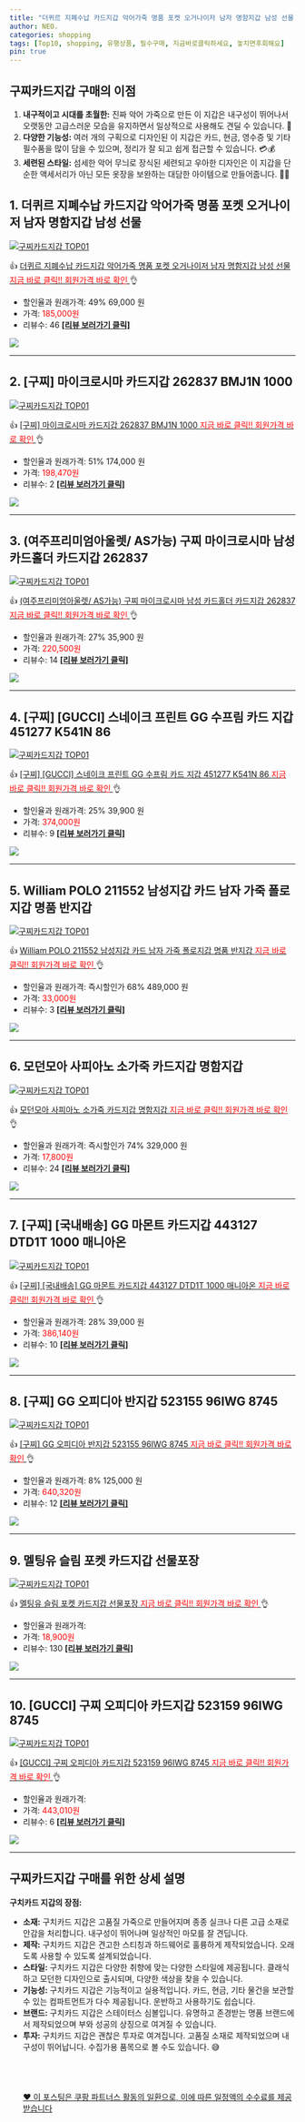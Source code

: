 ```yaml
---
title: "더퀴르 지폐수납 카드지갑 악어가죽 명품 포켓 오거나이저 남자 명함지갑 남성 선물 가격 최저가 할인가 구찌카드지갑 최저가 추천 제품 비교"
author: NEO.
categories: shopping
tags: [Top10, shopping, 유행상품, 필수구매, 지금바로클릭하세요, 놓치면후회해요]
pin: true
---
```

## 구찌카드지갑 구매의 이점
1. **내구적이고 시대를 초월한:** 진짜 악어 가죽으로 만든 이 지갑은 내구성이 뛰어나서 오랫동안 고급스러운 모습을 유지하면서 일상적으로 사용해도 견딜 수 있습니다. 🐊
2. **다양한 기능성:** 여러 개의 구획으로 디자인된 이 지갑은 카드, 현금, 영수증 및 기타 필수품을 많이 담을 수 있으며, 정리가 잘 되고 쉽게 접근할 수 있습니다. 💳💰
3. **세련된 스타일:** 섬세한 악어 무늬로 장식된 세련되고 우아한 디자인은 이 지갑을 단순한 액세서리가 아닌 모든 옷장을 보완하는 대담한 아이템으로 만들어줍니다. 🐊💼

   

## 1. 더퀴르 지폐수납 카드지갑 악어가죽 명품 포켓 오거나이저 남자 명함지갑 남성 선물

[![구찌카드지갑 TOP01](https://thumbnail7.coupangcdn.com/thumbnails/remote/490x490ex/image/vendor_inventory/7396/c5c920ea5ffef2202bae4edc7d95535a3fda388392e5ea615766454e22d3.jpg)](https://link.coupang.com/re/AFFSDP?lptag=AF3617701&subid=GithubCoopas&pageKey=7491065190&traceid=V0-153&itemId=19588345210&vendorItemId=87969524956)


👍 [더퀴르 지폐수납 카드지갑 악어가죽 명품 포켓 오거나이저 남자 명함지갑 남성 선물 <font color=red> 지금 바로 클릭!! 회원가격 바로 확인 </font> ](https://link.coupang.com/re/AFFSDP?lptag=AF3617701&subid=GithubCoopas&pageKey=7491065190&traceid=V0-153&itemId=19588345210&vendorItemId=87969524956) 👌 


- 할인율과 원래가격: 49%  69,000   원
- 가격: <span style='color:red'>185,000원</span>
- 리뷰수: 46  [**[리뷰 보러가기 클릭]**](https://link.coupang.com/re/AFFSDP?lptag=AF3617701&subid=GithubCoopas&pageKey=7491065190&traceid=V0-153&itemId=19588345210&vendorItemId=87969524956)

[![](/discount_price.png)](https://link.coupang.com/re/AFFSDP?lptag=AF3617701&subid=GithubCoopas&pageKey=7491065190&traceid=V0-153&itemId=19588345210&vendorItemId=87969524956)

---


   

## 2. [구찌] 마이크로시마 카드지갑 262837 BMJ1N 1000

[![구찌카드지갑 TOP01](https://thumbnail6.coupangcdn.com/thumbnails/remote/490x490ex/image/vendor_inventory/ae44/012b9704111b456542f7f9cdc8d4989f79b3b4620c8fcd33da723da354c8.jpg)](https://link.coupang.com/re/AFFSDP?lptag=AF3617701&subid=GithubCoopas&pageKey=5562192618&traceid=V0-153&itemId=8825678182&vendorItemId=76302851261)


👍 [[구찌] 마이크로시마 카드지갑 262837 BMJ1N 1000 <font color=red> 지금 바로 클릭!! 회원가격 바로 확인 </font> ](https://link.coupang.com/re/AFFSDP?lptag=AF3617701&subid=GithubCoopas&pageKey=5562192618&traceid=V0-153&itemId=8825678182&vendorItemId=76302851261) 👌 


- 할인율과 원래가격: 51%  174,000   원
- 가격: <span style='color:red'>198,470원</span>
- 리뷰수: 2  [**[리뷰 보러가기 클릭]**](https://link.coupang.com/re/AFFSDP?lptag=AF3617701&subid=GithubCoopas&pageKey=5562192618&traceid=V0-153&itemId=8825678182&vendorItemId=76302851261)

[![](/discount_price.png)](https://link.coupang.com/re/AFFSDP?lptag=AF3617701&subid=GithubCoopas&pageKey=5562192618&traceid=V0-153&itemId=8825678182&vendorItemId=76302851261)

---


   

## 3. (여주프리미엄아울렛/ AS가능) 구찌 마이크로시마 남성 카드홀더 카드지갑 262837

[![구찌카드지갑 TOP01](https://thumbnail6.coupangcdn.com/thumbnails/remote/490x490ex/image/vendor_inventory/2362/2528bd607393aedf660da1a2d08167d4833d99c3e488494f1f9266cd2100.jpg)](https://link.coupang.com/re/AFFSDP?lptag=AF3617701&subid=GithubCoopas&pageKey=7414758526&traceid=V0-153&itemId=19220260740&vendorItemId=86337070701)


👍 [(여주프리미엄아울렛/ AS가능) 구찌 마이크로시마 남성 카드홀더 카드지갑 262837 <font color=red> 지금 바로 클릭!! 회원가격 바로 확인 </font> ](https://link.coupang.com/re/AFFSDP?lptag=AF3617701&subid=GithubCoopas&pageKey=7414758526&traceid=V0-153&itemId=19220260740&vendorItemId=86337070701) 👌 


- 할인율과 원래가격: 27%  35,900   원
- 가격: <span style='color:red'>220,500원</span>
- 리뷰수: 14  [**[리뷰 보러가기 클릭]**](https://link.coupang.com/re/AFFSDP?lptag=AF3617701&subid=GithubCoopas&pageKey=7414758526&traceid=V0-153&itemId=19220260740&vendorItemId=86337070701)

[![](/discount_price.png)](https://link.coupang.com/re/AFFSDP?lptag=AF3617701&subid=GithubCoopas&pageKey=7414758526&traceid=V0-153&itemId=19220260740&vendorItemId=86337070701)

---


   

## 4. [구찌] [GUCCI] 스네이크 프린트 GG 수프림 카드 지갑 451277 K541N 86

[![구찌카드지갑 TOP01](https://thumbnail9.coupangcdn.com/thumbnails/remote/490x490ex/image/vendor_inventory/3719/93b4d27b26f54909972101e236037c06d82507358f9e10fe4a165500229d.jpg)](https://link.coupang.com/re/AFFSDP?lptag=AF3617701&subid=GithubCoopas&pageKey=6138649807&traceid=V0-153&itemId=11758116396&vendorItemId=70691426509)


👍 [[구찌] [GUCCI] 스네이크 프린트 GG 수프림 카드 지갑 451277 K541N 86 <font color=red> 지금 바로 클릭!! 회원가격 바로 확인 </font> ](https://link.coupang.com/re/AFFSDP?lptag=AF3617701&subid=GithubCoopas&pageKey=6138649807&traceid=V0-153&itemId=11758116396&vendorItemId=70691426509) 👌 


- 할인율과 원래가격: 25%  39,900   원
- 가격: <span style='color:red'>374,000원</span>
- 리뷰수: 9  [**[리뷰 보러가기 클릭]**](https://link.coupang.com/re/AFFSDP?lptag=AF3617701&subid=GithubCoopas&pageKey=6138649807&traceid=V0-153&itemId=11758116396&vendorItemId=70691426509)

[![](/discount_price.png)](https://link.coupang.com/re/AFFSDP?lptag=AF3617701&subid=GithubCoopas&pageKey=6138649807&traceid=V0-153&itemId=11758116396&vendorItemId=70691426509)

---


   

## 5. William POLO 211552 남성지갑 카드 남자 가죽 폴로지갑 명품 반지갑

[![구찌카드지갑 TOP01](https://thumbnail6.coupangcdn.com/thumbnails/remote/490x490ex/image/vendor_inventory/1a55/6d9cb2d4fd804734dc972339f39734d585bf7e2e3031d46f3860521c7f2d.jpg)](https://link.coupang.com/re/AFFSDP?lptag=AF3617701&subid=GithubCoopas&pageKey=7077362084&traceid=V0-153&itemId=17595067490&vendorItemId=84761437374)


👍 [William POLO 211552 남성지갑 카드 남자 가죽 폴로지갑 명품 반지갑 <font color=red> 지금 바로 클릭!! 회원가격 바로 확인 </font> ](https://link.coupang.com/re/AFFSDP?lptag=AF3617701&subid=GithubCoopas&pageKey=7077362084&traceid=V0-153&itemId=17595067490&vendorItemId=84761437374) 👌 


- 할인율과 원래가격: 즉시할인가 68%  489,000   원
- 가격: <span style='color:red'>33,000원</span>
- 리뷰수: 3  [**[리뷰 보러가기 클릭]**](https://link.coupang.com/re/AFFSDP?lptag=AF3617701&subid=GithubCoopas&pageKey=7077362084&traceid=V0-153&itemId=17595067490&vendorItemId=84761437374)

[![](/discount_price.png)](https://link.coupang.com/re/AFFSDP?lptag=AF3617701&subid=GithubCoopas&pageKey=7077362084&traceid=V0-153&itemId=17595067490&vendorItemId=84761437374)

---


   

## 6. 모던모아 사피아노 소가죽 카드지갑 명함지갑

[![구찌카드지갑 TOP01](https://thumbnail8.coupangcdn.com/thumbnails/remote/490x490ex/image/vendor_inventory/0a5a/9463c620c96f6516905cbd6d674ea6415d39d01cfdb99a7436f1c31391d2.jpg)](https://link.coupang.com/re/AFFSDP?lptag=AF3617701&subid=GithubCoopas&pageKey=7808744107&traceid=V0-153&itemId=21172923333&vendorItemId=88234375379)


👍 [모던모아 사피아노 소가죽 카드지갑 명함지갑 <font color=red> 지금 바로 클릭!! 회원가격 바로 확인 </font> ](https://link.coupang.com/re/AFFSDP?lptag=AF3617701&subid=GithubCoopas&pageKey=7808744107&traceid=V0-153&itemId=21172923333&vendorItemId=88234375379) 👌 


- 할인율과 원래가격: 즉시할인가 74%  329,000   원
- 가격: <span style='color:red'>17,800원</span>
- 리뷰수: 24  [**[리뷰 보러가기 클릭]**](https://link.coupang.com/re/AFFSDP?lptag=AF3617701&subid=GithubCoopas&pageKey=7808744107&traceid=V0-153&itemId=21172923333&vendorItemId=88234375379)

[![](/discount_price.png)](https://link.coupang.com/re/AFFSDP?lptag=AF3617701&subid=GithubCoopas&pageKey=7808744107&traceid=V0-153&itemId=21172923333&vendorItemId=88234375379)

---


   

## 7. [구찌] [국내배송] GG 마몬트 카드지갑 443127 DTD1T 1000 매니아온

[![구찌카드지갑 TOP01](https://thumbnail10.coupangcdn.com/thumbnails/remote/490x490ex/image/vendor_inventory/e73d/e916ded9cf1e1729e7ca2f96628dba8bb962db6398d3cb567557163144db.jpg)](https://link.coupang.com/re/AFFSDP?lptag=AF3617701&subid=GithubCoopas&pageKey=7456689199&traceid=V0-153&itemId=19425956450&vendorItemId=79823480784)


👍 [[구찌] [국내배송] GG 마몬트 카드지갑 443127 DTD1T 1000 매니아온 <font color=red> 지금 바로 클릭!! 회원가격 바로 확인 </font> ](https://link.coupang.com/re/AFFSDP?lptag=AF3617701&subid=GithubCoopas&pageKey=7456689199&traceid=V0-153&itemId=19425956450&vendorItemId=79823480784) 👌 


- 할인율과 원래가격: 28%  39,000   원
- 가격: <span style='color:red'>386,140원</span>
- 리뷰수: 10  [**[리뷰 보러가기 클릭]**](https://link.coupang.com/re/AFFSDP?lptag=AF3617701&subid=GithubCoopas&pageKey=7456689199&traceid=V0-153&itemId=19425956450&vendorItemId=79823480784)

[![](/discount_price.png)](https://link.coupang.com/re/AFFSDP?lptag=AF3617701&subid=GithubCoopas&pageKey=7456689199&traceid=V0-153&itemId=19425956450&vendorItemId=79823480784)

---


   

## 8. [구찌] GG 오피디아 반지갑 523155 96IWG 8745

[![구찌카드지갑 TOP01](https://thumbnail10.coupangcdn.com/thumbnails/remote/490x490ex/image/vendor_inventory/230c/9390535962d4dd8017d0fc1647209f6bef722b4aaddd74fa6ebe83b56c72.jpg)](https://link.coupang.com/re/AFFSDP?lptag=AF3617701&subid=GithubCoopas&pageKey=6485694571&traceid=V0-153&itemId=14215396381&vendorItemId=85637787413)


👍 [[구찌] GG 오피디아 반지갑 523155 96IWG 8745 <font color=red> 지금 바로 클릭!! 회원가격 바로 확인 </font> ](https://link.coupang.com/re/AFFSDP?lptag=AF3617701&subid=GithubCoopas&pageKey=6485694571&traceid=V0-153&itemId=14215396381&vendorItemId=85637787413) 👌 


- 할인율과 원래가격: 8%  125,000   원
- 가격: <span style='color:red'>640,320원</span>
- 리뷰수: 12  [**[리뷰 보러가기 클릭]**](https://link.coupang.com/re/AFFSDP?lptag=AF3617701&subid=GithubCoopas&pageKey=6485694571&traceid=V0-153&itemId=14215396381&vendorItemId=85637787413)

[![](/discount_price.png)](https://link.coupang.com/re/AFFSDP?lptag=AF3617701&subid=GithubCoopas&pageKey=6485694571&traceid=V0-153&itemId=14215396381&vendorItemId=85637787413)

---


   

## 9. 멜팅유 슬림 포켓 카드지갑 선물포장

[![구찌카드지갑 TOP01](https://thumbnail6.coupangcdn.com/thumbnails/remote/490x490ex/image/vendor_inventory/9780/67acad7d657bf64f3f389adeb43eba47d4dd0523cf16b8917b60ed7dd8ca.jpg)](https://link.coupang.com/re/AFFSDP?lptag=AF3617701&subid=GithubCoopas&pageKey=7907987154&traceid=V0-153&itemId=21692053255&vendorItemId=88741859241)


👍 [멜팅유 슬림 포켓 카드지갑 선물포장 <font color=red> 지금 바로 클릭!! 회원가격 바로 확인 </font> ](https://link.coupang.com/re/AFFSDP?lptag=AF3617701&subid=GithubCoopas&pageKey=7907987154&traceid=V0-153&itemId=21692053255&vendorItemId=88741859241) 👌 


- 할인율과 원래가격: 
- 가격: <span style='color:red'>18,900원</span>
- 리뷰수: 130  [**[리뷰 보러가기 클릭]**](https://link.coupang.com/re/AFFSDP?lptag=AF3617701&subid=GithubCoopas&pageKey=7907987154&traceid=V0-153&itemId=21692053255&vendorItemId=88741859241)

[![](/discount_price.png)](https://link.coupang.com/re/AFFSDP?lptag=AF3617701&subid=GithubCoopas&pageKey=7907987154&traceid=V0-153&itemId=21692053255&vendorItemId=88741859241)

---


   

## 10. [GUCCI] 구찌 오피디아 카드지갑 523159 96IWG 8745

[![구찌카드지갑 TOP01](https://thumbnail8.coupangcdn.com/thumbnails/remote/490x490ex/image/vendor_inventory/2765/a57feb25e11a7fdda8023bc46d78f250e6be8d8e7d192a24698fb13b882b.jpg)](https://link.coupang.com/re/AFFSDP?lptag=AF3617701&subid=GithubCoopas&pageKey=5569131897&traceid=V0-153&itemId=8862994731&vendorItemId=89866957589)


👍 [[GUCCI] 구찌 오피디아 카드지갑 523159 96IWG 8745 <font color=red> 지금 바로 클릭!! 회원가격 바로 확인 </font> ](https://link.coupang.com/re/AFFSDP?lptag=AF3617701&subid=GithubCoopas&pageKey=5569131897&traceid=V0-153&itemId=8862994731&vendorItemId=89866957589) 👌 


- 할인율과 원래가격: 
- 가격: <span style='color:red'>443,010원</span>
- 리뷰수: 6  [**[리뷰 보러가기 클릭]**](https://link.coupang.com/re/AFFSDP?lptag=AF3617701&subid=GithubCoopas&pageKey=5569131897&traceid=V0-153&itemId=8862994731&vendorItemId=89866957589)

[![](/discount_price.png)](https://link.coupang.com/re/AFFSDP?lptag=AF3617701&subid=GithubCoopas&pageKey=5569131897&traceid=V0-153&itemId=8862994731&vendorItemId=89866957589)

---
## 구찌카드지갑 구매를 위한 상세 설명
**구치카드 지갑의 장점:**

* **소재:** 구치카드 지갑은 고품질 가죽으로 만들어지며 종종 실크나 다른 고급 소재로 안감을 처리합니다. 내구성이 뛰어나며 일상적인 마모를 잘 견딥니다. 
* **제작:** 구치카드 지갑은 견고한 스티칭과 하드웨어로 훌륭하게 제작되었습니다. 오래도록 사용할 수 있도록 설계되었습니다.
* **스타일:** 구치카드 지갑은 다양한 취향에 맞는 다양한 스타일에 제공됩니다. 클래식하고 모던한 디자인으로 출시되며, 다양한 색상을 찾을 수 있습니다.
* **기능성:** 구치카드 지갑은 기능적이고 실용적입니다. 카드, 현금, 기타 물건을 보관할 수 있는 컴파트먼트가 다수 제공됩니다. 운반하고 사용하기도 쉽습니다.
* **브랜드:** 구치카드 지갑은 스테이터스 심볼입니다. 유명하고 존경받는 명품 브랜드에서 제작되었으며 부와 성공의 상징으로 여겨질 수 있습니다.
* **투자:** 구치카드 지갑은 괜찮은 투자로 여겨집니다. 고품질 소재로 제작되었으며 내구성이 뛰어납니다. 수집가용 품목으로 볼 수도 있습니다. 😅<br><br><br><br><br> [ ❤  이 포스팅은 쿠팡 파트너스 활동의 일환으로, 이에 따른 일정액의 수수료를 제공받습니다](https://link.coupang.com/a/bcEFyh)